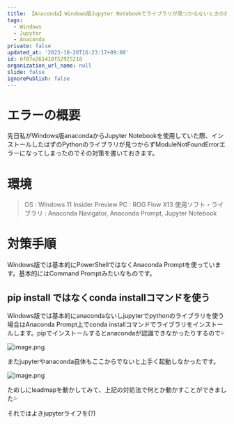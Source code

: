 ```yaml
---
title: 【Anaconda】Windows版Jupyter Notebookでライブラリが見つからないときの対処法
tags:
  - Windows
  - Jupyter
  - Anaconda
private: false
updated_at: '2023-10-20T16:23:17+09:00'
id: 6f87e261410f52925218
organization_url_name: null
slide: false
ignorePublish: false
---
```

# エラーの概要

先日私がWindows版anacondaからJupyter Notebookを使用していた際、インストールしたはずのPythonのライブラリが見つからずModuleNotFoundErrorエラーになってしまったのでその対策を書いておきます。

# 環境

> OS : Windows 11 Insider Preview 
> PC : ROG Flow X13
> 使用ソフト・ライブラリ : Anaconda Navigator, Anaconda Prompt, Jupyter Notebook

# 対策手順

Windows版では基本的にPowerShellではなくAnaconda Promptを使っています。基本的にはCommand Promptみたいなものです。

## pip install ではなくconda installコマンドを使う

Windows版では基本的にanacondaないしjupyterでpythonのライブラリを使う場合はAnaconda Prompt上でconda installコマンドでライブラリをインストールします。pipでインストールするとanacondaが認識できなかったりするので💦

![image.png](https://qiita-image-store.s3.ap-northeast-1.amazonaws.com/0/2081812/1ae77c1b-c9d5-c412-ee45-fb735eaac538.png)

またjupyterやanaconda自体もここからでないと上手く起動しなかったです。

![image.png](https://qiita-image-store.s3.ap-northeast-1.amazonaws.com/0/2081812/9cc12542-87ed-b3c0-5cf8-0da5255113c7.png)

ためしにleadmapを動かしてみて、上記の対処法で何とか動かすことができました💦

それではよきjupyterライフを(?)
